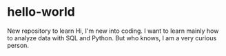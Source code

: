 # hello-world
New repository to learn
Hi, I'm new into coding. I want to learn mainly how to analyze data with SQL and Python. But who knows, I am a very curious person.

